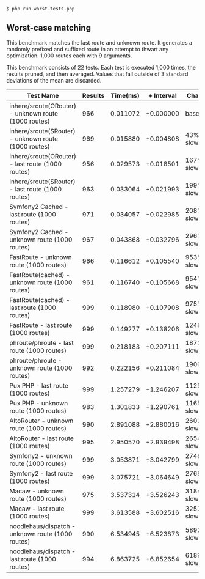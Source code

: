 ```php
$ php run-worst-tests.php
```

## Worst-case matching
This benchmark matches the last route and unknown route. It generates a randomly prefixed and suffixed route in an attempt to thwart any optimization. 1,000 routes each with 9 arguments.

This benchmark consists of 22 tests. Each test is executed 1,000 times, the results pruned, and then averaged. Values that fall outside of 3 standard deviations of the mean are discarded.


Test Name | Results | Time(ms) | + Interval | Change
--------- | ------- | ---- | ---------- | ------
inhere/sroute(ORouter) - unknown route (1000 routes) | 966 | 0.011072 | +0.000000 | baseline
inhere/sroute(SRouter) - unknown route (1000 routes) | 969 | 0.015880 | +0.004808 | 43% slower
inhere/sroute(ORouter) - last route (1000 routes) | 956 | 0.029573 | +0.018501 | 167% slower
inhere/sroute(SRouter) - last route (1000 routes) | 963 | 0.033064 | +0.021993 | 199% slower
Symfony2 Cached - last route (1000 routes) | 971 | 0.034057 | +0.022985 | 208% slower
Symfony2 Cached - unknown route (1000 routes) | 967 | 0.043868 | +0.032796 | 296% slower
FastRoute - unknown route (1000 routes) | 966 | 0.116612 | +0.105540 | 953% slower
FastRoute(cached) - unknown route (1000 routes) | 961 | 0.116740 | +0.105668 | 954% slower
FastRoute(cached) - last route (1000 routes) | 999 | 0.118980 | +0.107908 | 975% slower
FastRoute - last route (1000 routes) | 999 | 0.149277 | +0.138206 | 1248% slower
phroute/phroute - last route (1000 routes) | 999 | 0.218183 | +0.207111 | 1871% slower
phroute/phroute - unknown route (1000 routes) | 992 | 0.222156 | +0.211084 | 1906% slower
Pux PHP - last route (1000 routes) | 999 | 1.257279 | +1.246207 | 11256% slower
Pux PHP - unknown route (1000 routes) | 983 | 1.301833 | +1.290761 | 11658% slower
AltoRouter - unknown route (1000 routes) | 990 | 2.891088 | +2.880016 | 26012% slower
AltoRouter - last route (1000 routes) | 995 | 2.950570 | +2.939498 | 26549% slower
Symfony2 - unknown route (1000 routes) | 999 | 3.053871 | +3.042799 | 27482% slower
Symfony2 - last route (1000 routes) | 999 | 3.075721 | +3.064649 | 27680% slower
Macaw - unknown route (1000 routes) | 975 | 3.537314 | +3.526243 | 31849% slower
Macaw - last route (1000 routes) | 999 | 3.613588 | +3.602516 | 32537% slower
noodlehaus/dispatch - unknown route (1000 routes) | 990 | 6.534945 | +6.523873 | 58923% slower
noodlehaus/dispatch - last route (1000 routes) | 994 | 6.863725 | +6.852654 | 61892% slower
